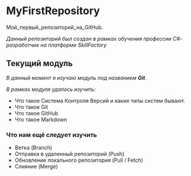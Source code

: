 # MyFirstRepository
Мой_первый_репозиторий_на_GitHub.

*Данный репозиторий был создан в рамках обучения профессии C#-разработчик на платформе SkillFactory*

## Текущий модуль
*В данный момент я изучаю модуль под названием **Git***.

*В рамках модуля удалось изучить:*
* Что такое Система Контроля Версий и какие типы систем бывают.
* Что такое Git
* Что такое GitHub
* Что такое Markdown

### Что нам ещё следует изучить
* Ветка (Branch)
* Отправка в удаленный репозиторий (Push)
* Обновление локального репозитория (Pull / Fetch)
* Слияние (Merge)